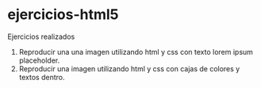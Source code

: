 # ejercicios-html5

Ejercicios realizados

<ol>
<li>Reproducir una una imagen utilizando html y css con texto lorem ipsum placeholder.
</li>
<li>Reproducir una imagen utilizando html y css con cajas de colores y textos dentro.
</li>
</ol>
